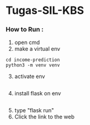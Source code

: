 # Tugas-SIL-KBS

### How to Run : 
1. open cmd
2. make a virtual env
```mkdir income-prediction
cd income-prediction
python3 -m venv venv
```
3. activate env
```source venv/bin/activate
```
4. install flask on env
```pip install flask
```
5. type "flask run" 
6. Click the link to the web 
